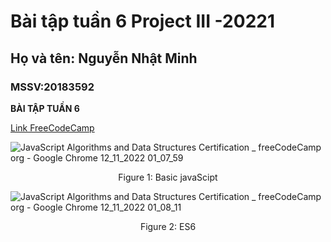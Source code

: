 # Bài tập tuần 6 Project III -20221

## Họ và tên: Nguyễn Nhật Minh

### MSSV:20183592

**BÀI TẬP TUẦN 6**


[Link FreeCodeCamp](https://www.freecodecamp.org/fcc943eb5cf-86ae-4ea2-9a18-0e3de6a01da8)

![JavaScript Algorithms and Data Structures Certification _ freeCodeCamp org - Google Chrome 12_11_2022 01_07_59](https://scontent.fhan2-1.fna.fbcdn.net/v/t1.15752-9/310786750_496633859171266_4019173520773410972_n.png?_nc_cat=101&ccb=1-7&_nc_sid=ae9488&_nc_ohc=co8iYFu-Zo8AX-nwid_&_nc_ht=scontent.fhan2-1.fna&oh=03_AdRFbzPFAkGFOz7G6qXu2fWoTTuTbOINmLtiNeIK7HQdeg&oe=6397F7EA)

<p align="center">
  Figure 1: Basic javaScipt
</p>

![JavaScript Algorithms and Data Structures Certification _ freeCodeCamp org - Google Chrome 12_11_2022 01_08_11](https://scontent.fhan2-5.fna.fbcdn.net/v/t1.15752-9/311492091_437124691915193_3119937562231996556_n.png?_nc_cat=109&ccb=1-7&_nc_sid=ae9488&_nc_ohc=-6LRr-FfOeQAX9m8v9g&_nc_oc=AQmJZzP25cNISpA_mW4yImHHVRhX07Am3UHrnoNf-js4Wp5iSV4k9_75iMB_jUl6ggc&_nc_ht=scontent.fhan2-5.fna&oh=03_AdSjbk2X8wOPQVOEVLimnZ4RtmharUidp4kWO0M0z_VqKA&oe=6397C956)
<p align="center">
  Figure 2: ES6
</p>
